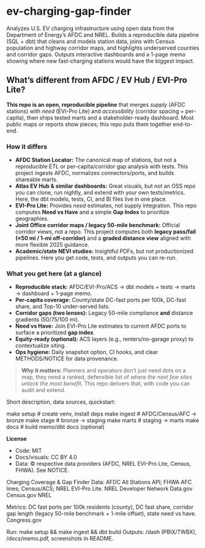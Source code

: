 # ev-charging-gap-finder

Analyzes U.S. EV charging infrastructure using open data from the Department of Energy’s AFDC and NREL. Builds a reproducible data pipeline (SQL + dbt) that cleans and models station data, joins with Census population and highway corridor maps, and highlights underserved counties and corridor gaps. Outputs interactive dashboards and a 1-page memo showing where new fast-charging stations would have the biggest impact.


## What’s different from AFDC / EV Hub / EVI-Pro Lite?

**This repo is an open, reproducible pipeline** that merges *supply* (AFDC stations) with *need* (EVI-Pro Lite) and *accessibility* (corridor spacing + per-capita), then ships tested marts and a stakeholder-ready dashboard. Most public maps or reports show pieces; this repo puts them together end-to-end.

### How it differs
- **AFDC Station Locator:** The canonical map of stations, but not a reproducible ETL or per-capita/corridor gap analysis with tests. This project ingests AFDC, normalizes connectors/ports, and builds shareable marts.
- **Atlas EV Hub & similar dashboards:** Great visuals, but not an OSS repo you can clone, run nightly, and extend with your own tests/metrics. Here, the dbt models, tests, CI, and BI files live in one place.
- **EVI-Pro Lite:** Provides *need* estimates, not supply integration. This repo computes **Need vs Have** and a simple **Gap Index** to prioritize geographies.
- **Joint Office corridor maps / legacy 50-mile benchmark:** Official corridor views, not a repo. This project computes both **legacy pass/fail (≈50 mi / 1-mi off-corridor)** and a **graded distance view** aligned with more flexible 2025 guidance.
- **Academic/state NEVI studies:** Insightful PDFs, but not productionized pipelines. Here you get code, tests, and outputs you can re-run.

### What you get here (at a glance)
- **Reproducible stack:** AFDC/EVI-Pro/ACS → dbt models + tests → marts → dashboard + 1-page memo.
- **Per-capita coverage:** County/state DC-fast ports per 100k, DC-fast share, and Top-10 under-served lists.
- **Corridor gaps (two lenses):** Legacy 50-mile compliance **and** distance gradients (50/75/100 mi).
- **Need vs Have:** Join EVI-Pro Lite estimates to current AFDC ports to surface a prioritized **gap index**.
- **Equity-ready (optional):** ACS layers (e.g., renters/no-garage proxy) to contextualize siting.
- **Ops hygiene:** Daily snapshot option, CI hooks, and clear METHODS/NOTICE for data provenance.

> **Why it matters:** Planners and operators don’t just need dots on a map, they need a ranked, defensible list of *where the next few sites unlock the most benefit*. This repo delivers that, with code you can audit and extend.






Short description, data sources, quickstart:

make setup          # create venv, install deps
make ingest         # AFDC/Census/AFC → bronze
make stage          # bronze → staging
make marts          # staging → marts
make docs           # build memo/dbt docs (optional)

**License**
- Code: MIT
- Docs/visuals: CC BY 4.0
- Data: © respective data providers (AFDC, NREL EVI-Pro Lite, Census, FHWA). See NOTICE.

Charging Coverage & Gap Finder
Data: AFDC All Stations API; FHWA AFC lines; Census/ACS; NREL EVI-Pro Lite. 
NREL Developer Network
Data.gov
Census.gov
NREL

Metrics: DC fast ports per 100k residents (county), DC fast share, corridor gap length (legacy 50-mile benchmark + 1-mile offset), state need vs have. 
Congress.gov

Run: make setup && make ingest && dbt build
Outputs: /dash (PBIX/TWBX), /docs/memo.pdf, screenshots in README.

